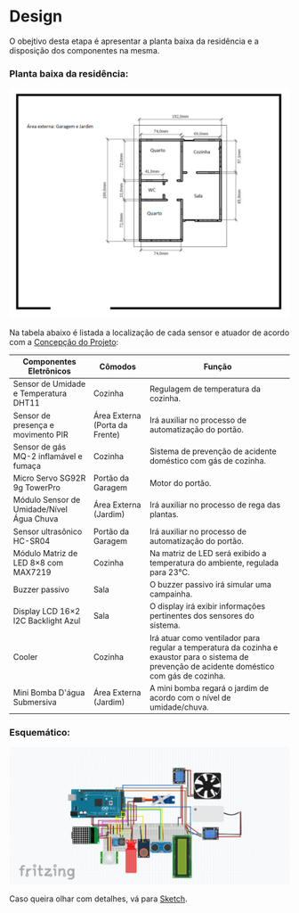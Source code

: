# Design

O obejtivo desta etapa é apresentar a planta baixa da residência e a disposição dos componentes na mesma.

### Planta baixa da residência:

![](./figuras/NOVAplantabaixa.png)

Na tabela abaixo é listada a localização de cada sensor e atuador de acordo com a [Concepção do Projeto](./concepcao.md):

|  Componentes Eletrônicos                           | Cômodos     | Função |
| -------------------------------------------------- | ---------- | ------- |
| Sensor de Umidade e Temperatura DHT11 |      Cozinha   | Regulagem de temperatura da cozinha. |
| Sensor de presença e movimento PIR |      Área Externa (Porta da Frente)     | Irá auxiliar no processo de automatização do portão. |
| Sensor de gás MQ-2 inflamável e fumaça |      Cozinha     | Sistema de prevenção de acidente doméstico com gás de cozinha. |
| Micro Servo SG92R 9g TowerPro |     Portão da Garagem    | Motor do portão. |
| Módulo Sensor de Umidade/Nível Água Chuva |      Área Externa (Jardim)     | Irá auxiliar no processo de rega das plantas. |
| Sensor ultrasônico HC-SR04 |      Portão da Garagem       | Irá auxiliar no processo de automatização do portão. |
| Módulo Matriz de LED 8×8 com MAX7219 |      Cozinha    | Na matriz de LED será exibido a temperatura do ambiente, regulada para 23°C. |
| Buzzer passivo |      Sala     | O buzzer passivo irá simular uma campainha. |
| Display LCD 16×2 I2C Backlight Azul |      Sala     | O display irá exibir informações pertinentes dos sensores do sistema. |
| Cooler |      Cozinha     | Irá atuar como ventilador para regular a temperatura da cozinha e exaustor para o sistema de prevenção de acidente doméstico com gás de cozinha. |
| Mini Bomba D'água Submersiva |      Área Externa (Jardim)     | A mini bomba regará o jardim de acordo com o nível de umidade/chuva. |

### Esquemático:

![](./figuras/_sketch.png)

Caso queira olhar com detalhes, vá para [Sketch](./sketch/Sketch.pdf).
